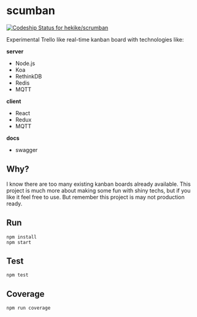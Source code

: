 # scumban

[ ![Codeship Status for hekike/scrumban](https://codeship.com/projects/6dcbd4d0-687a-0133-82ac-262bff2f2afa/status?branch=master)](https://codeship.com/projects/114269)  

Experimental Trello like real-time kanban board with technologies like:

**server**

- Node.js
- Koa
- RethinkDB
- Redis
- MQTT

**client**

- React
- Redux
- MQTT

**docs**

- swagger

## Why?

I know there are too many existing kanban boards already available.
This project is much more about making some fun with shiny techs, but if you like it feel free to use. But remember this project is may not production ready.

## Run

```
npm install
npm start
```

## Test

```
npm test
```

## Coverage

```
npm run coverage
```
